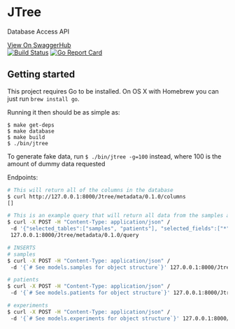 # JTree

Database Access API

[View On SwaggerHub](https://app.swaggerhub.com/apis/JTree/jtree-metadata_api/0.1.0)
</br>
[![Build Status](https://travis-ci.org/Bio-Core/JTree.svg?branch=master)](https://travis-ci.org/Bio-Core/JTree)
[![Go Report Card](https://goreportcard.com/badge/Bio-core/Jtree)](https://goreportcard.com/report/Bio-core/Jtree)

## Getting started

This project requires Go to be installed. On OS X with Homebrew you can just run `brew install go`.

Running it then should be as simple as:

```console
$ make get-deps
$ make database
$ make build
$ ./bin/jtree
```
To generate fake data, run `$ ./bin/jtree -g=100` instead, where 100 is the amount of dummy data requested


Endpoints:

```sh
# This will return all of the columns in the database
$ curl http://127.0.0.1:8000/Jtree/metadata/0.1.0/columns
[]

# This is an example query that will return all data from the samples and patients tables
$ curl -X POST -H "Content-Type: application/json" /
 -d '{"selected_tables":["samples", "patients"], "selected_fields":["*"], "selected_conditions":[]}' /
 127.0.0.1:8000/Jtree/metadata/0.1.0/query

# INSERTS
# samples
$ curl -X POST -H "Content-Type: application/json" /
 -d '{`# See models.samples for object structure`}' 127.0.0.1:8000/Jtree/metadata/0.1.0/samples

# patients
$ curl -X POST -H "Content-Type: application/json" /
 -d '{`# See models.patients for object structure`}' 127.0.0.1:8000/Jtree/metadata/0.1.0/patients

# experiments
$ curl -X POST -H "Content-Type: application/json" /
 -d '{`# See models.experiments for object structure`}' 127.0.0.1:8000/Jtree/metadata/0.1.0/experiments


```
